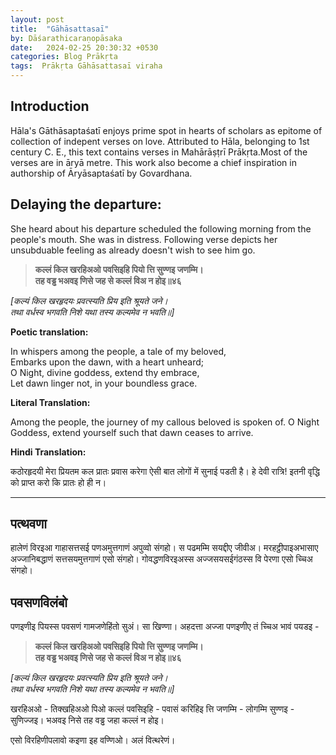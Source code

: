 ```yaml
---
layout: post
title:  "Gāhāsattasaī"
by: Dāśarathicaraṇopāsaka
date:   2024-02-25 20:30:32 +0530
categories: Blog Prākṛta
tags:  Prākṛta Gāhāsattasaī viraha
---  
```



## Introduction

Hāla's Gāthāsaptaśatī enjoys prime spot in hearts of scholars as epitome of collection of indepent verses on love. Attributed to Hāla, belonging to 1st century C. E., this text contains verses in Mahārāṣṭrī Prākṛta.Most of the verses are in āryā metre. This work also become a chief inspiration in authorship of Āryāsaptaśatī by Govardhana.

## Delaying the departure:

She heard about his departure scheduled the following morning from the people's mouth. She was in distress. Following verse depicts her unsubduable feeling as already doesn't wish to see him go.

>**कल्लं किल खरहिअओ पवसिइहि पियो त्ति सुण्णइ जणम्मि।** <br>
>**तह वड्ढ भअवइ णिसे जह से कल्लं विअ न होइ॥४६** <br>

*[कल्यं किल खरहृदयः प्रवत्स्यति प्रिय इति श्रूयते जने।* <br>
*तथा वर्धस्व भगवति निशे यथा तस्य कल्यमेव न भवति॥]* <br>

**Poetic translation:**

In whispers among the people, a tale of my beloved, <br>
Embarks upon the dawn, with a heart unheard; <br>
O Night, divine goddess, extend thy embrace, <br>
Let dawn linger not, in your boundless grace. <br>

**Literal Translation:**

Among the people, the journey of my callous beloved is spoken of. O Night Goddess, extend yourself such that dawn ceases to arrive. 

**Hindi Translation:**

कठोरहृदयी मेरा प्रियतम कल प्रातः प्रवास करेगा ऐसी बात लोगों में सुनाई पडती है। हे देवी रात्रि! इतनी वृद्धि को प्राप्त करो कि प्रातः हो ही न। 

---

## पत्थवणा
हालेणं विरइआ गाहासत्तसई पणअमुत्तगाणं अपुव्वो संगहो। स पढमम्मि सयद्दीए जीवीअ। मरहट्ठीपाइअभासाए अज्जानिबद्धाणं सत्तसयमुत्तगाणं एसो संगहो। गोवद्धणविरइअस्स अज्जसयसईगंठस्स वि पेरणा एसो च्चिअ संगहो। 

## पवसणविलंबो

पणइणीइ पियस्स पवसणं गामजणेहिंतो सुअं। सा खिण्णा। अहदत्ता अज्जा पणइणीए तं च्चिअ भावं पयडइ -

>**कल्लं किल खरहिअओ पवसिइहि पियो त्ति सुण्णइ जणम्मि।** <br>
>**तह वड्ढ भअवइ णिसे जह से कल्लं विअ न होइ॥४६** <br>

*[कल्यं किल खरहृदयः प्रवत्स्यति प्रिय इति श्रूयते जने।* <br>
*तथा वर्धस्व भगवति निशे यथा तस्य कल्यमेव न भवति॥]* <br>

खरहिअओ - तिक्खहिअओ पिओ कल्लं पवसिइहि - पवासं करिहिइ त्ति जणम्मि - लोगम्मि सुण्णइ - सुणिज्जइ। भअवइ निसे तह वड्ढ जहा कल्लं न होइ।

एसो विरहिणीपलावो कइणा इह वण्णिओ। अलं वित्थरेणं।